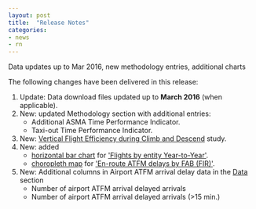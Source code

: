 ```yaml
---
layout: post
title:  "Release Notes"
categories:
- news
- rn
---
```


Data updates up to Mar 2016, new methodology entries, additional charts

The following changes have been delivered in this release:

1. Update: Data download files updated up to **March 2016** (when applicable).
1. New: updated Methodology section with additional entries:
   * Additional ASMA Time Performance Indicator.
   * Taxi-out Time Performance Indicator.
1. New: [Vertical Flight Efficiency during Climb and Descend](/studies/cco-cdo/) study. 
1. New: added
   * [horizontal bar chart](https://en.wikipedia.org/wiki/Bar_chart) for ['Flights by entity Year-to-Year'](/graphs/traffic/).
   * [choropleth map](https://en.wikipedia.org/wiki/Choropleth_map) for ['En-route ATFM delays by FAB (FIR)'](/graphs/capacity/). 
1. New: Additional columns in Airport ATFM arrival delay data in the [Data]({{site.url}}/data/performancearea) section
   * Number of airport ATFM arrival delayed arrivals
   * Number of airport ATFM arrival delayed arrivals (>15 min.)
